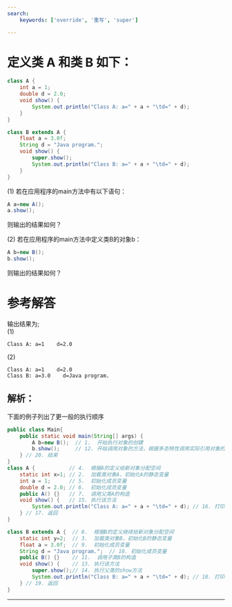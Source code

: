 ```yaml
---
search:
    keywords: ['override', '重写', 'super']

---
```



# 定义类 A 和类 B 如下：

```java
class A {
    int a = 1;
    double d = 2.0;
    void show() {
        System.out.println("Class A: a=" + a + "\td=" + d);
    }
}

class B extends A {
    float a = 3.0f;
    String d = "Java program.";
    void show() {
        super.show();
        System.out.println("Class B: a=" + a + "\td=" + d);
    }
}
```

(1) 若在应用程序的main方法中有以下语句：

```java
A a=new A();
a.show();
```

则输出的结果如何？

(2) 若在应用程序的main方法中定义类B的对象b：

```java
A b=new B();
b.show();
```

则输出的结果如何？

# 参考解答

输出结果为;  
(1)

```
Class A: a=1    d=2.0 
```

 
(2)


```
Class A: a=1    d=2.0  
Class B: a=3.0    d=Java program.  
```


## 解析：

下面的例子列出了更一般的执行顺序

```java
public class Main{
    public static void main(String[] args) {
        A b=new B();  // 1.  开始执行对象的创建
        b.show();     // 12. 开始调用对象的方法，根据多态特性调用实际引用对象的方法
    } // 20. 结束
}
class A {           // 4.  根据A的定义给新对象分配空间
    static int x=1; // 2.  加载类对象A，初始化A的静态变量
    int a = 1;      // 5.  初始化成员变量
    double d = 2.0; // 6.  初始化成员变量
    public A() {}   // 7.  调用父类A的构造
    void show() {   // 15. 执行该方法
        System.out.println("Class A: a=" + a + "\td=" + d); // 16. 打印
    } // 17. 返回
}

class B extends A {  // 8.  根据B的定义继续给新对象分配空间
    static int y=2;  // 3.  加载类对象B，初始化B的静态变量
    float a = 3.0f;  // 9.  初始化成员变量
    String d = "Java program.";  // 10. 初始化成员变量
    public B() {}    // 11.  调用子类B的构造
    void show() {    // 13. 执行该方法
        super.show();// 14. 执行父类的show方法
        System.out.println("Class B: a=" + a + "\td=" + d); // 18. 打印
    } // 19. 返回
}
```

---



